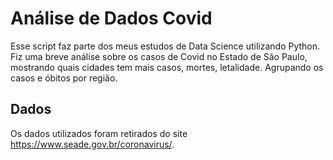 
# Análise de Dados Covid

Esse script faz parte dos meus estudos de Data Science utilizando Python.
Fiz uma breve análise sobre os casos de Covid no Estado de São Paulo, mostrando quais cidades tem mais casos, mortes, letalidade. Agrupando os casos e óbitos por região.

## Dados

Os dados utilizados foram retirados do site https://www.seade.gov.br/coronavirus/.
